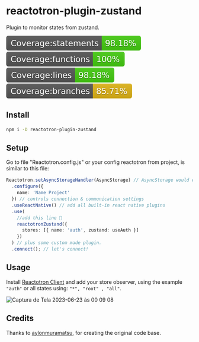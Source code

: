 # reactotron-plugin-zustand

Plugin to monitor states from zustand.

![](./docs/badge-statements.svg) ![](./docs/badge-functions.svg) ![](./docs/badge-lines.svg) ![](./docs/badge-branches.svg)

## Install

```bash
npm i -D reactotron-plugin-zustand
```

## Setup

Go to file "Reactotron.config.js" or your config reactotron from project, is similar to this file:

```ts
Reactotron.setAsyncStorageHandler(AsyncStorage) // AsyncStorage would either come from `react-native` or `@react-native-community/async-storage` depending on where you get it from
  .configure({
    name: 'Name Project'
  }) // controls connection & communication settings
  .useReactNative() // add all built-in react native plugins
  .use(
    //add this line 🙌
    reactotronZustand({
      stores: [{ name: 'auth', zustand: useAuth }]
    })
  ) // plus some custom made plugin.
  .connect(); // let's connect!
```

## Usage

Install [Reactotron Client]("https://github.com/infinitered/reactotron/blob/master/docs/installing.md") and add your store observer, using the example `"auth"` or all states using: `"*", "root" , "all"`.

<img width="602" alt="Captura de Tela 2023-06-23 às 00 09 08" src="https://raw.githubusercontent.com/joalisonpereira/reactotron-plugin-zustand/master/docs/tron2.png">

## Credits

Thanks to [aylonmuramatsu](https://github.com/aylonmuramatsu), for creating the original code base.
